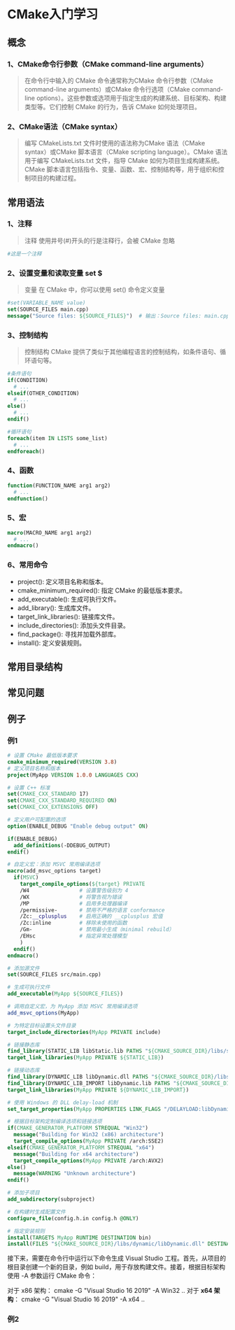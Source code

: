 # CMake入门学习

## 概念

### 1、CMake命令行参数（CMake command-line arguments）

>在命令行中输入的 CMake 命令通常称为CMake 命令行参数（CMake command-line arguments）或CMake 命令行选项（CMake command-line options）。这些参数或选项用于指定生成的构建系统、目标架构、构建类型等。它们控制 CMake 的行为，告诉 CMake 如何处理项目。

### 2、CMake语法（CMake syntax）

> 编写 CMakeLists.txt 文件时使用的语法称为CMake 语法（CMake syntax）或CMake 脚本语言（CMake scripting language）。CMake 语法用于编写 CMakeLists.txt 文件，指导 CMake 如何为项目生成构建系统。CMake 脚本语言包括指令、变量、函数、宏、控制结构等，用于组织和控制项目的构建过程。

## 常用语法

### 1、注释 #

>注释 使用井号(#)开头的行是注释行，会被 CMake 忽略
```cmake
#这是一个注释
```

### 2、设置变量和读取变量 set $

>变量 在 CMake 中，你可以使用 set() 命令定义变量
```cmake
#set(VARIABLE_NAME value)
set(SOURCE_FILES main.cpp)
message("Source files: ${SOURCE_FILES}")  # 输出：Source files: main.cpp
```

### 3、控制结构

>控制结构 CMake 提供了类似于其他编程语言的控制结构，如条件语句、循环语句等。

```cmake
#条件语句
if(CONDITION)
  # ...
elseif(OTHER_CONDITION)
  # ...
else()
  # ...
endif()
```
```cmake
#循环语句
foreach(item IN LISTS some_list)
  # ...
endforeach()
```

### 4、函数

```cmake
function(FUNCTION_NAME arg1 arg2)
  # ...
endfunction()
```

### 5、宏

```cmake
macro(MACRO_NAME arg1 arg2)
  # ...
endmacro()
```

### 6、常用命令

- project(): 定义项目名称和版本。
- cmake_minimum_required(): 指定 CMake 的最低版本要求。
- add_executable(): 生成可执行文件。
- add_library(): 生成库文件。
- target_link_libraries(): 链接库文件。
- include_directories(): 添加头文件目录。
- find_package(): 寻找并加载外部库。
- install(): 定义安装规则。

## 常用目录结构


## 常见问题

## 例子

### 例1

```cmake
# 设置 CMake 最低版本要求
cmake_minimum_required(VERSION 3.8)
# 定义项目名称和版本
project(MyApp VERSION 1.0.0 LANGUAGES CXX)

# 设置 C++ 标准
set(CMAKE_CXX_STANDARD 17)
set(CMAKE_CXX_STANDARD_REQUIRED ON)
set(CMAKE_CXX_EXTENSIONS OFF)

# 定义用户可配置的选项
option(ENABLE_DEBUG "Enable debug output" ON)

if(ENABLE_DEBUG)
  add_definitions(-DDEBUG_OUTPUT)
endif()

# 自定义宏：添加 MSVC 常用编译选项
macro(add_msvc_options target)
  if(MSVC)
    target_compile_options(${target} PRIVATE
    /W4                # 设置警告级别为 4
    /WX                # 将警告视为错误
    /MP                # 启用多处理器编译
    /permissive-       # 禁用不严格的语言 conformance
    /Zc:__cplusplus    # 启用正确的 __cplusplus 宏值
    /Zc:inline         # 移除未使用的函数
    /Gm-               # 禁用最小生成（minimal rebuild）
    /EHsc              # 指定异常处理模型
    )
  endif()
endmacro()

# 添加源文件
set(SOURCE_FILES src/main.cpp)

# 生成可执行文件
add_executable(MyApp ${SOURCE_FILES})

# 调用自定义宏，为 MyApp 添加 MSVC 常用编译选项
add_msvc_options(MyApp)

# 为特定目标设置头文件目录
target_include_directories(MyApp PRIVATE include)

# 链接静态库
find_library(STATIC_LIB libStatic.lib PATHS "${CMAKE_SOURCE_DIR}/libs/static")
target_link_libraries(MyApp PRIVATE ${STATIC_LIB})

# 链接动态库
find_library(DYNAMIC_LIB libDynamic.dll PATHS "${CMAKE_SOURCE_DIR}/libs/dynamic")
find_library(DYNAMIC_LIB_IMPORT libDynamic.lib PATHS "${CMAKE_SOURCE_DIR}/libs/dynamic")
target_link_libraries(MyApp PRIVATE ${DYNAMIC_LIB_IMPORT})

# 使用 Windows 的 DLL delay-load 机制
set_target_properties(MyApp PROPERTIES LINK_FLAGS "/DELAYLOAD:libDynamic.dll")

# 根据目标架构定制编译选项和链接选项
if(CMAKE_GENERATOR_PLATFORM STREQUAL "Win32")
  message("Building for Win32 (x86) architecture")
  target_compile_options(MyApp PRIVATE /arch:SSE2)
elseif(CMAKE_GENERATOR_PLATFORM STREQUAL "x64")
  message("Building for x64 architecture")
  target_compile_options(MyApp PRIVATE /arch:AVX2)
else()
  message(WARNING "Unknown architecture")
endif()

# 添加子项目
add_subdirectory(subproject)

# 在构建时生成配置文件
configure_file(config.h.in config.h @ONLY)

# 指定安装规则
install(TARGETS MyApp RUNTIME DESTINATION bin)
install(FILES "${CMAKE_SOURCE_DIR}/libs/dynamic/libDynamic.dll" DESTINATION bin)
```

接下来，需要在命令行中运行以下命令生成 Visual Studio 工程。首先，从项目的根目录创建一个新的目录，例如 build，用于存放构建文件。接着，根据目标架构使用 -A 参数运行 CMake 命令：

对于 x86 架构： cmake -G "Visual Studio 16 2019" -A Win32 ..
对于 **x64 架构**： cmake -G "Visual Studio 16 2019" -A x64 ..

### 例2